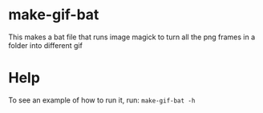 # make-gif-bat
This makes a bat file that runs image magick to turn all the png frames in a folder into different gif

# Help
To see an example of how to run it, run:
`make-gif-bat -h` 